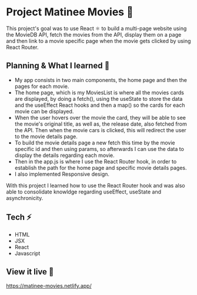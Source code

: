 # Project Matinee Movies 🍿
This project's goal was to use React ⚛️ to build a multi-page website using the MovieDB API, fetch the movies from the API, display them on a page and then link to a movie specific page when the movie gets clicked
by using React Router.

## Planning & What I learned 🧩
- My app consists in two main components, the home page and then the pages for each movie. 
- The home page, which is my MoviesList is where all the movies cards are displayed, by doing a fetch(), using the useState to store the data and the useEffect React hooks and then a map()
so the cards for each movie can be displayed. 
- When the user hovers over the movie the card, they will be able to see the movie's original title, as well as, the release date, also fetched from the API. Then when the movie cars is clicked, 
this will redirect the user to the movie details page. 
- To build the movie details page a new fetch this time by the movie specific id and then using params, so afterwards I can use the data to display the details regarding each movie. 
- Then in the app.js is where I use the React Router hook, in order to establish the path for the home page and specific movie details pages. 
- I also implemented Responsive design. 

With this project I learned how to use the React Router hook and was also able to consolidate knowldge regarding useEffect, useState and asynchronicity. 

## Tech ⚡️
- HTML
- JSX
- React
- Javascript

## View it live 🔴
https://matinee-movies.netlify.app/
